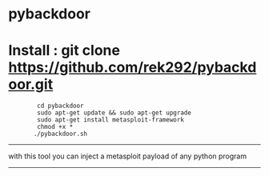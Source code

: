 # pybackdoor
# Install : git clone https://github.com/rek292/pybackdoor.git
            cd pybackdoor
            sudo apt-get update && sudo apt-get upgrade
            sudo apt-get install metasploit-framework
            chmod +x *
           ./pybackdoor.sh
--------------------------------------------------------------------------

with this tool you can inject a metasploit payload of any python program

--------------------------------------------------------------------------
